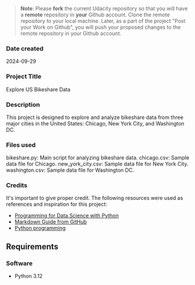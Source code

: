 >**Note**: Please **fork** the current Udacity repository so that you will have a **remote** repository in **your** Github account. Clone the remote repository to your local machine. Later, as a part of the project "Post your Work on Github", you will push your proposed changes to the remote repository in your Github account.

### Date created

2024-09-29
### Project Title
Explore US Bikeshare Data

### Description
This project is designed to explore and analyze bikeshare data from three major cities in the United States: Chicago, New York City, and Washington DC.  

### Files used
bikeshare.py: Main script for analyzing bikeshare data.
chicago.csv: Sample data file for Chicago.
new_york_city.csv: Sample data file for New York City.
washington.csv: Sample data file for Washington DC.


### Credits
It's important to give proper credit. The following resources were used as references and inspiration for this project:
- [Programming for Data Science with Python](https://www.udacity.com/enrollment/nd104)
- [Markdown Guide from GitHub](https://docs.github.com/en/get-started/writing-on-github/getting-started-with-writing-and-formatting-on-github/basic-writing-and-formatting-syntax)
- [Python programming](https://docs.python.org/zh-cn/3/tutorial/index.html)
## Requirements
### Software
- Python 3.12